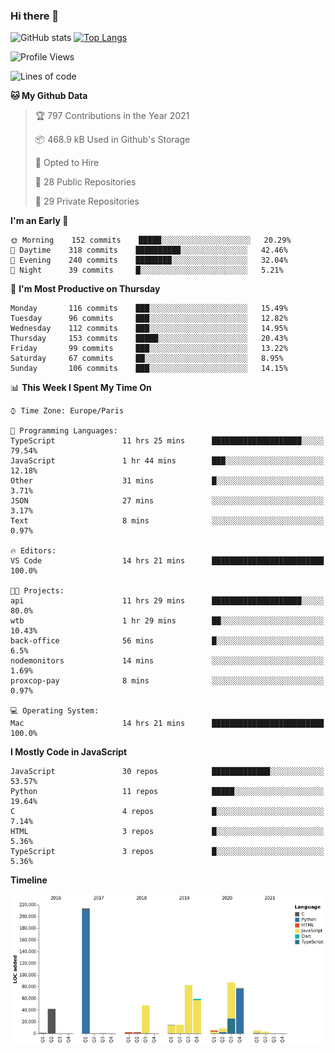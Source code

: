 ### Hi there 👋


![GitHub stats](https://github-readme-stats.vercel.app/api?username=eastkap&theme=dark&show_icons=true&count_private=true)
[![Top Langs](https://github-readme-stats.vercel.app/api/top-langs/?username=eastkap&layout=compact)](https://github.com/anuraghazra/github-readme-stats)



<!--START_SECTION:waka-->
![Profile Views](http://img.shields.io/badge/Profile%20Views-97-blue)

![Lines of code](https://img.shields.io/badge/From%20Hello%20World%20I%27ve%20Written-668694%20lines%20of%20code-blue)

**🐱 My Github Data** 

> 🏆 797 Contributions in the Year 2021
 > 
> 📦 468.9 kB Used in Github's Storage 
 > 
> 💼 Opted to Hire
 > 
> 📜 28 Public Repositories 
 > 
> 🔑 29 Private Repositories  
 > 
**I'm an Early 🐤** 

```text
🌞 Morning    152 commits    █████░░░░░░░░░░░░░░░░░░░░   20.29% 
🌆 Daytime    318 commits    ██████████░░░░░░░░░░░░░░░   42.46% 
🌃 Evening    240 commits    ████████░░░░░░░░░░░░░░░░░   32.04% 
🌙 Night      39 commits     █░░░░░░░░░░░░░░░░░░░░░░░░   5.21%

```
📅 **I'm Most Productive on Thursday** 

```text
Monday       116 commits    ███░░░░░░░░░░░░░░░░░░░░░░   15.49% 
Tuesday      96 commits     ███░░░░░░░░░░░░░░░░░░░░░░   12.82% 
Wednesday    112 commits    ███░░░░░░░░░░░░░░░░░░░░░░   14.95% 
Thursday     153 commits    █████░░░░░░░░░░░░░░░░░░░░   20.43% 
Friday       99 commits     ███░░░░░░░░░░░░░░░░░░░░░░   13.22% 
Saturday     67 commits     ██░░░░░░░░░░░░░░░░░░░░░░░   8.95% 
Sunday       106 commits    ███░░░░░░░░░░░░░░░░░░░░░░   14.15%

```


📊 **This Week I Spent My Time On** 

```text
⌚︎ Time Zone: Europe/Paris

💬 Programming Languages: 
TypeScript               11 hrs 25 mins      ████████████████████░░░░░   79.54% 
JavaScript               1 hr 44 mins        ███░░░░░░░░░░░░░░░░░░░░░░   12.18% 
Other                    31 mins             █░░░░░░░░░░░░░░░░░░░░░░░░   3.71% 
JSON                     27 mins             ░░░░░░░░░░░░░░░░░░░░░░░░░   3.17% 
Text                     8 mins              ░░░░░░░░░░░░░░░░░░░░░░░░░   0.97%

🔥 Editors: 
VS Code                  14 hrs 21 mins      █████████████████████████   100.0%

🐱‍💻 Projects: 
api                      11 hrs 29 mins      ████████████████████░░░░░   80.0% 
wtb                      1 hr 29 mins        ██░░░░░░░░░░░░░░░░░░░░░░░   10.43% 
back-office              56 mins             █░░░░░░░░░░░░░░░░░░░░░░░░   6.5% 
nodemonitors             14 mins             ░░░░░░░░░░░░░░░░░░░░░░░░░   1.69% 
proxcop-pay              8 mins              ░░░░░░░░░░░░░░░░░░░░░░░░░   0.97%

💻 Operating System: 
Mac                      14 hrs 21 mins      █████████████████████████   100.0%

```

**I Mostly Code in JavaScript** 

```text
JavaScript               30 repos            █████████████░░░░░░░░░░░░   53.57% 
Python                   11 repos            █████░░░░░░░░░░░░░░░░░░░░   19.64% 
C                        4 repos             █░░░░░░░░░░░░░░░░░░░░░░░░   7.14% 
HTML                     3 repos             █░░░░░░░░░░░░░░░░░░░░░░░░   5.36% 
TypeScript               3 repos             █░░░░░░░░░░░░░░░░░░░░░░░░   5.36%

```


**Timeline**

![Chart not found](https://raw.githubusercontent.com/Eastkap/Eastkap/main/charts/bar_graph.png) 


<!--END_SECTION:waka-->

<!--
**Eastkap/eastkap** is a ✨ _special_ ✨ repository because its `README.md` (this file) appears on your GitHub profile.

Here are some ideas to get you started:

- 🔭 I’m currently working on ...
- 🌱 I’m currently learning ...
- 👯 I’m looking to collaborate on ...
- 🤔 I’m looking for help with ...
- 💬 Ask me about ...
- 📫 How to reach me: ...
- 😄 Pronouns: ...
- ⚡ Fun fact: ...
-->
